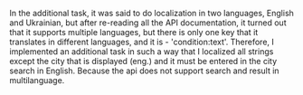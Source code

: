 In the additional task, it was said to do localization in two languages,
English and Ukrainian, but after re-reading all the API documentation,
it turned out that it supports multiple languages,
but there is only one key that it translates in different languages, and it is - 'condition:text'.
Therefore, I implemented an additional task in such a way that I localized
all strings except the city that is displayed (eng.) and it must be entered
in the city search in English.
Because the api does not support search and result in multilanguage.
